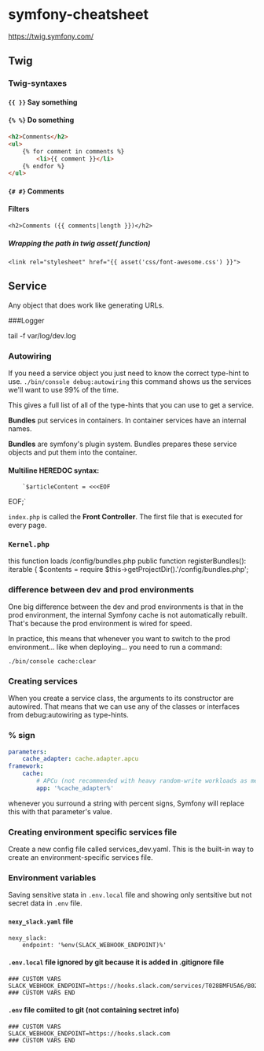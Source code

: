 # symfony-cheatsheet

https://twig.symfony.com/
## Twig

### Twig-syntaxes


#### `{{ }}` Say something


#### `{% %}` Do something

```HTML
<h2>Comments</h2>
<ul>
    {% for comment in comments %}
        <li>{{ comment }}</li>
    {% endfor %}
</ul>
```

#### `{# #}` Comments

#### Filters

`<h2>Comments ({{ comments|length }})</h2>`

##### Wrapping the path in twig asset( function)

`<link rel="stylesheet" href="{{ asset('css/font-awesome.css') }}">`

## Service

Any object that does work like generating URLs.

###Logger

tail -f var/log/dev.log
### Autowiring 
If you need a service object you just need to know the correct type-hint to use.
`./bin/console debug:autowiring`
this command shows us the services we'll want to use 99% of the time.

This gives a full list of all of the type-hints that you can use to get a service.

**Bundles** put services in containers. In container services have an internal names.

**Bundles** are symfony's plugin system. Bundles prepares these service objects and put them into the container.

#### Multiline HEREDOC syntax:
        `$articleContent = <<<EOF
 
EOF;`

`index.php` is called the **Front Controller**. The first file that is executed for every page.

### `Kernel.php`
this function loads /config/bundles.php
    public function registerBundles(): iterable
    {
        $contents = require $this->getProjectDir().'/config/bundles.php';
### difference between dev and prod environments
One big difference between the dev and prod environments is that in the prod environment, the internal Symfony cache is not automatically rebuilt. That's because the prod environment is wired for speed.

In practice, this means that whenever you want to switch to the prod environment... like when deploying... you need to run a command:

`./bin/console cache:clear`

### Creating services

When you create a service class, the arguments to its constructor are autowired. That means that we can use any of the classes or interfaces from debug:autowiring as type-hints.

### % sign
```YAML
parameters:
    cache_adapter: cache.adapter.apcu
framework:
    cache:
        # APCu (not recommended with heavy random-write workloads as memory fragmentation can cause perf issues)
        app: '%cache_adapter%'
```
 whenever you surround a string with percent signs, Symfony will replace this with that parameter's value.
 
### Creating environment specific services file
Create a new config file called services_dev.yaml. This is the built-in way to create an environment-specific services file.

### Environment variables

Saving sensitive stata in `.env.local` file and showing only sentsitive but not secret data in `.env` file.
#### `nexy_slack.yaml` file

```
nexy_slack:
    endpoint: '%env(SLACK_WEBHOOK_ENDPOINT)%'
```

#### `.env.local` file ignored by git because it is added in .gitignore file
```
### CUSTOM VARS
SLACK_WEBHOOK_ENDPOINT=https://hooks.slack.com/services/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
### CUSTOM VARS END
```

#### `.env` file comiited to git (not containing sectret info)
```
### CUSTOM VARS
SLACK_WEBHOOK_ENDPOINT=https://hooks.slack.com
### CUSTOM VARS END
```






